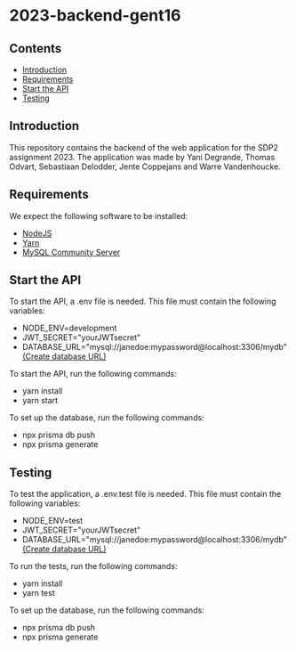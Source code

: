 # 2023-backend-gent16

## Contents

- [Introduction](#introduction)
- [Requirements](#requirements)
- [Start the API](#start-the-api)
- [Testing](#testing)

## Introduction

This repository contains the backend of the web application for the SDP2 assignment 2023.
The application was made by Yani Degrande, Thomas Odvart, Sebastiaan Delodder, Jente Coppejans and Warre Vandenhoucke.

## Requirements

We expect the following software to be installed:

- [NodeJS](https://nodejs.org)
- [Yarn](https://yarnpkg.com)
- [MySQL Community Server](https://dev.mysql.com/downloads/mysql/)

## Start the API

To start the API, a .env file is needed. This file must contain the following variables:

- NODE_ENV=development
- JWT_SECRET="yourJWTsecret"
- DATABASE_URL="mysql://janedoe:mypassword@localhost:3306/mydb" [(Create database URL)](https://www.prisma.io/docs/reference/database-reference/connection-urls)

To start the API, run the following commands:

- yarn install
- yarn start

To set up the database, run the following commands:

- npx prisma db push
- npx prisma generate

## Testing

To test the application, a .env.test file is needed. This file must contain the following variables:

- NODE_ENV=test
- JWT_SECRET="yourJWTsecret"
- DATABASE_URL="mysql://janedoe:mypassword@localhost:3306/mydb" [(Create database URL)](https://www.prisma.io/docs/reference/database-reference/connection-urls)

To run the tests, run the following commands:

- yarn install
- yarn test

To set up the database, run the following commands:

- npx prisma db push
- npx prisma generate
